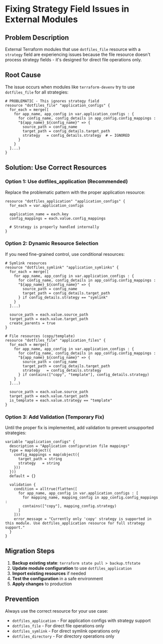 # Fixing Strategy Field Issues in External Modules

## Problem Description

External Terraform modules that use `dotfiles_file` resource with a `strategy` field are experiencing issues because the file resource doesn't process strategy fields - it's designed for direct file operations only.

## Root Cause

The issue occurs when modules like `terraform-devenv` try to use `dotfiles_file` for all strategies:

```hcl
# PROBLEMATIC - This ignores strategy field
resource "dotfiles_file" "application_configs" {
  for_each = merge([
    for app_name, app_config in var.application_configs : {
      for config_name, config_details in app_config.config_mappings :
      "${app_name}_${config_name}" => {
        source_path = config_name
        target_path = config_details.target_path
        strategy   = config_details.strategy  # ← IGNORED
      }
    }
  ]...)
}
```

## Solution: Use Correct Resources

### Option 1: Use dotfiles_application (Recommended)

Replace the problematic pattern with the proper application resource:

```hcl
resource "dotfiles_application" "application_configs" {
  for_each = var.application_configs
  
  application_name = each.key
  config_mappings = each.value.config_mappings
  
  # Strategy is properly handled internally
}
```

### Option 2: Dynamic Resource Selection

If you need fine-grained control, use conditional resources:

```hcl
# Symlink resources
resource "dotfiles_symlink" "application_symlinks" {
  for_each = merge([
    for app_name, app_config in var.application_configs : {
      for config_name, config_details in app_config.config_mappings :
      "${app_name}_${config_name}" => {
        source_path = config_name
        target_path = config_details.target_path
      } if config_details.strategy == "symlink"
    }
  ]...)
  
  source_path = each.value.source_path
  target_path = each.value.target_path
  create_parents = true
}

# File resources (copy/template)
resource "dotfiles_file" "application_files" {
  for_each = merge([
    for app_name, app_config in var.application_configs : {
      for config_name, config_details in app_config.config_mappings :
      "${app_name}_${config_name}" => {
        source_path = config_name
        target_path = config_details.target_path
        strategy   = config_details.strategy
      } if contains(["copy", "template"], config_details.strategy)
    }
  ]...)
  
  source_path = each.value.source_path
  target_path = each.value.target_path
  is_template = each.value.strategy == "template"
}
```

### Option 3: Add Validation (Temporary Fix)

Until the proper fix is implemented, add validation to prevent unsupported strategies:

```hcl
variable "application_configs" {
  description = "Application configuration file mappings"
  type = map(object({
    config_mappings = map(object({
      target_path = string
      strategy   = string
    }))
  }))
  default = {}
  
  validation {
    condition = alltrue(flatten([
      for app_name, app_config in var.application_configs : [
        for mapping_name, mapping_config in app_config.config_mappings :
        contains(["copy"], mapping_config.strategy)
      ]
    ]))
    error_message = "Currently only 'copy' strategy is supported in this module. Use dotfiles_application resource for full strategy support."
  }
}
```

## Migration Steps

1. **Backup existing state**: `terraform state pull > backup.tfstate`
2. **Update module configuration** to use `dotfiles_application`
3. **Import existing resources** if needed
4. **Test the configuration** in a safe environment
5. **Apply changes** to production

## Prevention

Always use the correct resource for your use case:
- `dotfiles_application` - For application configs with strategy support
- `dotfiles_file` - For direct file operations only
- `dotfiles_symlink` - For direct symlink operations only
- `dotfiles_directory` - For directory operations only
